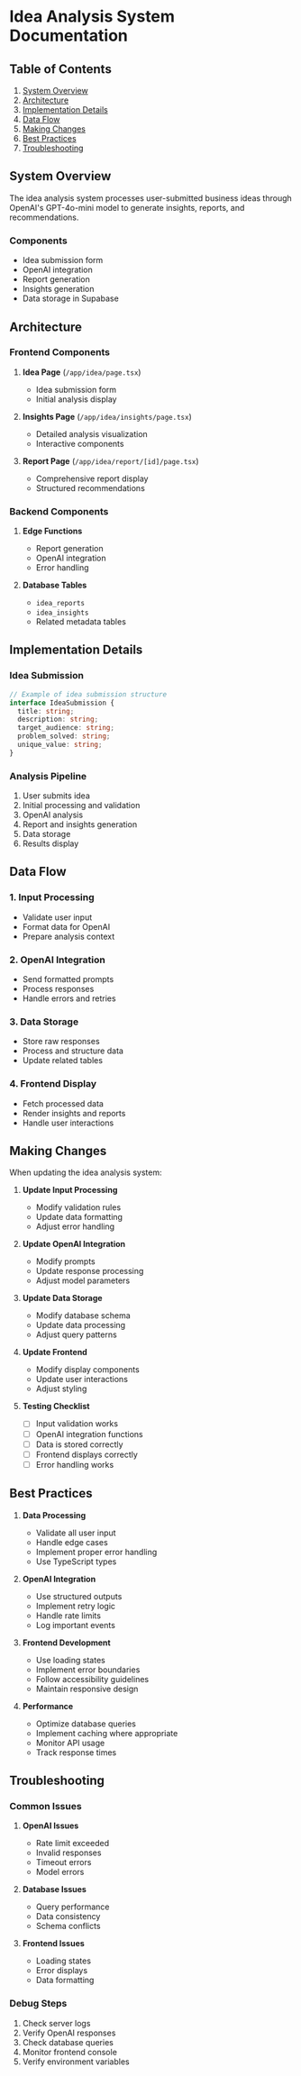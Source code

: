 # Idea Analysis System Documentation

## Table of Contents

1. [System Overview](#system-overview)
2. [Architecture](#architecture)
3. [Implementation Details](#implementation-details)
4. [Data Flow](#data-flow)
5. [Making Changes](#making-changes)
6. [Best Practices](#best-practices)
7. [Troubleshooting](#troubleshooting)

## System Overview

The idea analysis system processes user-submitted business ideas through OpenAI's GPT-4o-mini model to generate insights, reports, and recommendations.

### Components

- Idea submission form
- OpenAI integration
- Report generation
- Insights generation
- Data storage in Supabase

## Architecture

### Frontend Components

1. **Idea Page** (`/app/idea/page.tsx`)

   - Idea submission form
   - Initial analysis display

2. **Insights Page** (`/app/idea/insights/page.tsx`)

   - Detailed analysis visualization
   - Interactive components

3. **Report Page** (`/app/idea/report/[id]/page.tsx`)
   - Comprehensive report display
   - Structured recommendations

### Backend Components

1. **Edge Functions**

   - Report generation
   - OpenAI integration
   - Error handling

2. **Database Tables**
   - `idea_reports`
   - `idea_insights`
   - Related metadata tables

## Implementation Details

### Idea Submission

```typescript
// Example of idea submission structure
interface IdeaSubmission {
  title: string;
  description: string;
  target_audience: string;
  problem_solved: string;
  unique_value: string;
}
```

### Analysis Pipeline

1. User submits idea
2. Initial processing and validation
3. OpenAI analysis
4. Report and insights generation
5. Data storage
6. Results display

## Data Flow

### 1. Input Processing

- Validate user input
- Format data for OpenAI
- Prepare analysis context

### 2. OpenAI Integration

- Send formatted prompts
- Process responses
- Handle errors and retries

### 3. Data Storage

- Store raw responses
- Process and structure data
- Update related tables

### 4. Frontend Display

- Fetch processed data
- Render insights and reports
- Handle user interactions

## Making Changes

When updating the idea analysis system:

1. **Update Input Processing**

   - Modify validation rules
   - Update data formatting
   - Adjust error handling

2. **Update OpenAI Integration**

   - Modify prompts
   - Update response processing
   - Adjust model parameters

3. **Update Data Storage**

   - Modify database schema
   - Update data processing
   - Adjust query patterns

4. **Update Frontend**

   - Modify display components
   - Update user interactions
   - Adjust styling

5. **Testing Checklist**
   - [ ] Input validation works
   - [ ] OpenAI integration functions
   - [ ] Data is stored correctly
   - [ ] Frontend displays correctly
   - [ ] Error handling works

## Best Practices

1. **Data Processing**

   - Validate all user input
   - Handle edge cases
   - Implement proper error handling
   - Use TypeScript types

2. **OpenAI Integration**

   - Use structured outputs
   - Implement retry logic
   - Handle rate limits
   - Log important events

3. **Frontend Development**

   - Use loading states
   - Implement error boundaries
   - Follow accessibility guidelines
   - Maintain responsive design

4. **Performance**
   - Optimize database queries
   - Implement caching where appropriate
   - Monitor API usage
   - Track response times

## Troubleshooting

### Common Issues

1. **OpenAI Issues**

   - Rate limit exceeded
   - Invalid responses
   - Timeout errors
   - Model errors

2. **Database Issues**

   - Query performance
   - Data consistency
   - Schema conflicts

3. **Frontend Issues**
   - Loading states
   - Error displays
   - Data formatting

### Debug Steps

1. Check server logs
2. Verify OpenAI responses
3. Check database queries
4. Monitor frontend console
5. Verify environment variables
